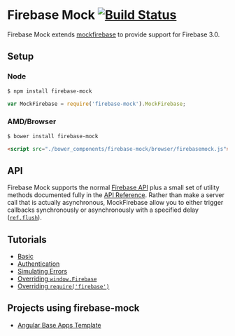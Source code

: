 Firebase Mock [![Build Status](https://travis-ci.org/soumak77/firebase-mock.svg?branch=master)](https://travis-ci.org/soumak77/firebase-mock)
============

Firebase Mock extends [mockfirebase](https://github.com/katowulf/mockfirebase) to provide support for Firebase 3.0.

## Setup

### Node

```bash
$ npm install firebase-mock
```

```js
var MockFirebase = require('firebase-mock').MockFirebase;
```

### AMD/Browser

```bash
$ bower install firebase-mock
```

```html
<script src="./bower_components/firebase-mock/browser/firebasemock.js"></script>
```

## API

Firebase Mock supports the normal [Firebase API](https://firebase.google.com/docs/reference/js/) plus a small set of utility methods documented fully in the [API Reference](API.md). Rather than make a server call that is actually asynchronous, MockFirebase allow you to either trigger callbacks synchronously or asynchronously with a specified delay ([`ref.flush`](API.md#flushdelay---ref)).

## Tutorials

* [Basic](tutorials/basic.md)
* [Authentication](tutorials/authentication.md)
* [Simulating Errors](tutorials/errors.md)
* [Overriding `window.Firebase`](tutorials/override.md)
* [Overriding `require('firebase')`](tutorials/proxyquire.md)

## Projects using firebase-mock
* [Angular Base Apps Template](https://github.com/base-apps/angular-firebase-template)
